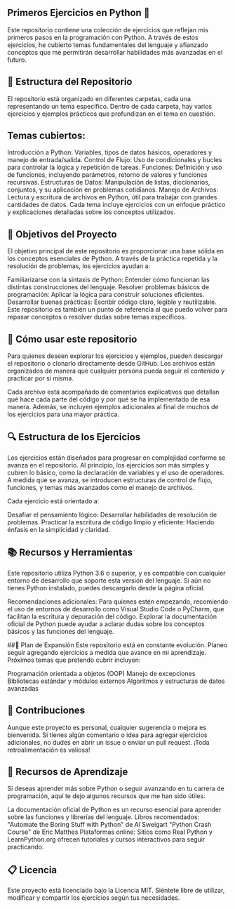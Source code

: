 ## Primeros Ejercicios en Python 🐍
Este repositorio contiene una colección de ejercicios que reflejan mis primeros pasos en la programación con Python. A través de estos ejercicios, he cubierto temas fundamentales del lenguaje y afianzado conceptos que me permitirán desarrollar habilidades más avanzadas en el futuro.

## 📂 Estructura del Repositorio
El repositorio está organizado en diferentes carpetas, cada una representando un tema específico. Dentro de cada carpeta, hay varios ejercicios y ejemplos prácticos que profundizan en el tema en cuestión.

## Temas cubiertos:
Introducción a Python: Variables, tipos de datos básicos, operadores y manejo de entrada/salida.
Control de Flujo: Uso de condicionales y bucles para controlar la lógica y repetición de tareas.
Funciones: Definición y uso de funciones, incluyendo parámetros, retorno de valores y funciones recursivas.
Estructuras de Datos: Manipulación de listas, diccionarios, conjuntos, y su aplicación en problemas cotidianos.
Manejo de Archivos: Lectura y escritura de archivos en Python, útil para trabajar con grandes cantidades de datos.
Cada tema incluye ejercicios con un enfoque práctico y explicaciones detalladas sobre los conceptos utilizados.

## 🎯 Objetivos del Proyecto
El objetivo principal de este repositorio es proporcionar una base sólida en los conceptos esenciales de Python. A través de la práctica repetida y la resolución de problemas, los ejercicios ayudan a:

Familiarizarse con la sintaxis de Python: Entender cómo funcionan las distintas construcciones del lenguaje.
Resolver problemas básicos de programación: Aplicar la lógica para construir soluciones eficientes.
Desarrollar buenas prácticas: Escribir código claro, legible y reutilizable.
Este repositorio es también un punto de referencia al que puedo volver para repasar conceptos o resolver dudas sobre temas específicos.

## 📝 Cómo usar este repositorio
Para quienes deseen explorar los ejercicios y ejemplos, pueden descargar el repositorio o clonarlo directamente desde GitHub. Los archivos están organizados de manera que cualquier persona pueda seguir el contenido y practicar por sí misma.

Cada archivo está acompañado de comentarios explicativos que detallan qué hace cada parte del código y por qué se ha implementado de esa manera. Además, se incluyen ejemplos adicionales al final de muchos de los ejercicios para una mayor práctica.

## 🔍 Estructura de los Ejercicios
Los ejercicios están diseñados para progresar en complejidad conforme se avanza en el repositorio. Al principio, los ejercicios son más simples y cubren lo básico, como la declaración de variables y el uso de operadores. A medida que se avanza, se introducen estructuras de control de flujo, funciones, y temas más avanzados como el manejo de archivos.

Cada ejercicio está orientado a:

Desafiar el pensamiento lógico: Desarrollar habilidades de resolución de problemas.
Practicar la escritura de código limpio y eficiente: Haciendo énfasis en la simplicidad y claridad.

## 📚 Recursos y Herramientas
Este repositorio utiliza Python 3.6 o superior, y es compatible con cualquier entorno de desarrollo que soporte esta versión del lenguaje. Si aún no tienes Python instalado, puedes descargarlo desde la página oficial.

Recomendaciones adicionales:
Para quienes estén empezando, recomiendo el uso de entornos de desarrollo como Visual Studio Code o PyCharm, que facilitan la escritura y depuración del código.
Explorar la documentación oficial de Python puede ayudar a aclarar dudas sobre los conceptos básicos y las funciones del lenguaje.

##🚀 Plan de Expansión
Este repositorio está en constante evolución. Planeo seguir agregando ejercicios a medida que avance en mi aprendizaje. Próximos temas que pretendo cubrir incluyen:

Programación orientada a objetos (OOP)
Manejo de excepciones
Bibliotecas estándar y módulos externos
Algoritmos y estructuras de datos avanzadas

## 🤝 Contribuciones
Aunque este proyecto es personal, cualquier sugerencia o mejora es bienvenida. Si tienes algún comentario o idea para agregar ejercicios adicionales, no dudes en abrir un issue o enviar un pull request. ¡Toda retroalimentación es valiosa!

## 📖 Recursos de Aprendizaje
Si deseas aprender más sobre Python o seguir avanzando en tu carrera de programación, aquí te dejo algunos recursos que me han sido útiles:

La documentación oficial de Python es un recurso esencial para aprender sobre las funciones y librerías del lenguaje.
Libros recomendados:
"Automate the Boring Stuff with Python" de Al Sweigart
"Python Crash Course" de Eric Matthes
Plataformas online: Sitios como Real Python y LearnPython.org ofrecen tutoriales y cursos interactivos para seguir practicando.

## 📋 Licencia
Este proyecto está licenciado bajo la Licencia MIT. Siéntete libre de utilizar, modificar y compartir los ejercicios según tus necesidades.
